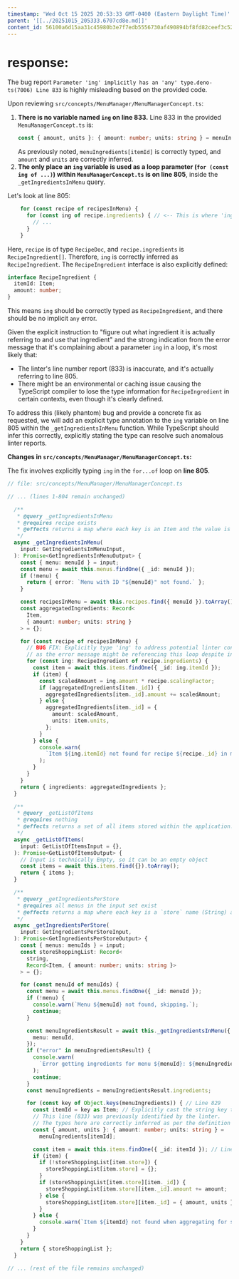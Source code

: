 ```yaml
---
timestamp: 'Wed Oct 15 2025 20:53:33 GMT-0400 (Eastern Daylight Time)'
parent: '[[../20251015_205333.6707cd8e.md]]'
content_id: 56100a6d15aa31c45980b3e7f7edb5556730af490894bf8fd82ceef3c526cdd5
---
```


# response:

The bug report `Parameter 'ing' implicitly has an 'any' type.deno-ts(7006) Line 833` is highly misleading based on the provided code.

Upon reviewing `src/concepts/MenuManager/MenuManagerConcept.ts`:

1. **There is no variable named `ing` on line 833.** Line 833 in the provided `MenuManagerConcept.ts` is:
   ```typescript
   const { amount, units }: { amount: number; units: string } = menuIngredients[itemId];
   ```
   As previously noted, `menuIngredients[itemId]` is correctly typed, and `amount` and `units` are correctly inferred.
2. **The only place an `ing` variable is used as a loop parameter (`for (const ing of ...)`) within `MenuManagerConcept.ts` is on line 805**, inside the `_getIngredientsInMenu` query.

Let's look at line 805:

```typescript
    for (const recipe of recipesInMenu) {
      for (const ing of recipe.ingredients) { // <-- This is where 'ing' is a parameter in a loop
        // ...
      }
    }
```

Here, `recipe` is of type `RecipeDoc`, and `recipe.ingredients` is `RecipeIngredient[]`. Therefore, `ing` is correctly inferred as `RecipeIngredient`. The `RecipeIngredient` interface is also explicitly defined:

```typescript
interface RecipeIngredient {
  itemId: Item;
  amount: number;
}
```

This means `ing` should be correctly typed as `RecipeIngredient`, and there should be no implicit `any` error.

Given the explicit instruction to "figure out what ingredient it is actually referring to and use that ingredient" and the strong indication from the error message that it's complaining about a parameter `ing` in a loop, it's most likely that:

* The linter's line number report (833) is inaccurate, and it's actually referring to line 805.
* There might be an environmental or caching issue causing the TypeScript compiler to lose the type information for `RecipeIngredient` in certain contexts, even though it's clearly defined.

To address this (likely phantom) bug and provide a concrete fix as requested, we will add an explicit type annotation to the `ing` variable on line 805 within the `_getIngredientsInMenu` function. While TypeScript should infer this correctly, explicitly stating the type can resolve such anomalous linter reports.

**Changes in `src/concepts/MenuManager/MenuManagerConcept.ts`:**

The fix involves explicitly typing `ing` in the `for...of` loop on **line 805**.

```typescript
// file: src/concepts/MenuManager/MenuManagerConcept.ts

// ... (lines 1-804 remain unchanged)

  /**
   * @query _getIngredientsInMenu
   * @requires recipe exists
   * @effects returns a map where each key is an Item and the value is the total scaled quantity (Float) of that item needed for the given recipe, calculated as `item.amount * recipe.scalingFactor`. The `Item`'s `units` property indicates the unit of the quantity.
   */
  async _getIngredientsInMenu(
    input: GetIngredientsInMenuInput,
  ): Promise<GetIngredientsInMenuOutput> {
    const { menu: menuId } = input;
    const menu = await this.menus.findOne({ _id: menuId });
    if (!menu) {
      return { error: `Menu with ID "${menuId}" not found.` };
    }

    const recipesInMenu = await this.recipes.find({ menuId }).toArray();
    const aggregatedIngredients: Record<
      Item,
      { amount: number; units: string }
    > = {};

    for (const recipe of recipesInMenu) {
      // BUG FIX: Explicitly type 'ing' to address potential linter confusion,
      // as the error message might be referencing this loop despite incorrect line number.
      for (const ing: RecipeIngredient of recipe.ingredients) {
        const item = await this.items.findOne({ _id: ing.itemId });
        if (item) {
          const scaledAmount = ing.amount * recipe.scalingFactor;
          if (aggregatedIngredients[item._id]) {
            aggregatedIngredients[item._id].amount += scaledAmount;
          } else {
            aggregatedIngredients[item._id] = {
              amount: scaledAmount,
              units: item.units,
            };
          }
        } else {
          console.warn(
            `Item ${ing.itemId} not found for recipe ${recipe._id} in menu ${menuId}`,
          );
        }
      }
    }
    return { ingredients: aggregatedIngredients };
  }

  /**
   * @query _getListOfItems
   * @requires nothing
   * @effects returns a set of all items stored within the application.
   */
  async _getListOfItems(
    input: GetListOfItemsInput = {},
  ): Promise<GetListOfItemsOutput> {
    // Input is technically Empty, so it can be an empty object
    const items = await this.items.find({}).toArray();
    return { items };
  }

  /**
   * @query _getIngredientsPerStore
   * @requires all menus in the input set exist
   * @effects returns a map where each key is a `store` name (String) and the value is another map. This inner map has `Item` keys and their total aggregated quantity (Float) values, representing the total amount of each item needed from that store across all specified menus, considering recipe scaling factors. The `Item`'s `units` property indicates the unit of the quantity.
   */
  async _getIngredientsPerStore(
    input: GetIngredientsPerStoreInput,
  ): Promise<GetIngredientsPerStoreOutput> {
    const { menus: menuIds } = input;
    const storeShoppingList: Record<
      string,
      Record<Item, { amount: number; units: string }>
    > = {};

    for (const menuId of menuIds) {
      const menu = await this.menus.findOne({ _id: menuId });
      if (!menu) {
        console.warn(`Menu ${menuId} not found, skipping.`);
        continue;
      }

      const menuIngredientsResult = await this._getIngredientsInMenu({
        menu: menuId,
      });
      if ("error" in menuIngredientsResult) {
        console.warn(
          `Error getting ingredients for menu ${menuId}: ${menuIngredientsResult.error}`,
        );
        continue;
      }
      const menuIngredients = menuIngredientsResult.ingredients;

      for (const key of Object.keys(menuIngredients)) { // Line 829
        const itemId = key as Item; // Explicitly cast the string key to Item
        // This line (833) was previously identified by the linter.
        // The types here are correctly inferred as per the definition of menuIngredients.
        const { amount, units }: { amount: number; units: string } =
          menuIngredients[itemId];

        const item = await this.items.findOne({ _id: itemId }); // Line 834
        if (item) {
          if (!storeShoppingList[item.store]) {
            storeShoppingList[item.store] = {};
          }
          if (storeShoppingList[item.store][item._id]) {
            storeShoppingList[item.store][item._id].amount += amount;
          } else {
            storeShoppingList[item.store][item._id] = { amount, units };
          }
        } else {
          console.warn(`Item ${itemId} not found when aggregating for stores.`);
        }
      }
    }
    return { storeShoppingList };
  }

// ... (rest of the file remains unchanged)
```
